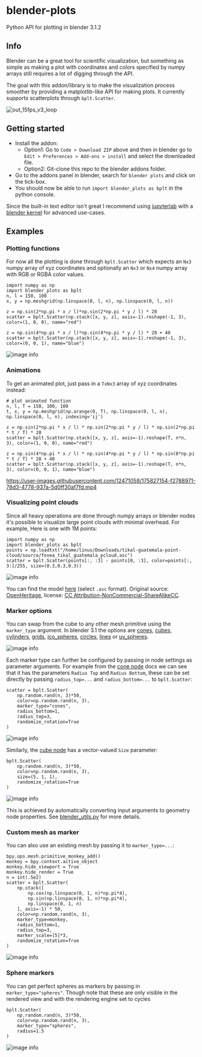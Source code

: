 # blender-plots

Python API for plotting in blender 3.1.2

## Info

Blender can be a great tool for scientific visualization, but something as simple as making a plot with coordinates and
colors specified by numpy arrays still requires a lot of digging through the API.

The goal with this addon/library is to make the visualization process smoother by providing a matplotlib-like API for
making plots. It currently supports scatterplots through `bplt.Scatter`.

![out_15fps_v3_loop](https://user-images.githubusercontent.com/12471058/175826002-dc6ba8d5-a1c1-4b27-ae64-fc8085e46958.gif)


## Getting started

* Install the addon:
    * Option1: Go to `Code > Download ZIP` above and then in blender go to `Edit > Preferences > Add-ons > install` and
      select the downloaded file.
    * Option2: Git-clone this repo to the blender addons folder.
* Go to the addons panel in blender, search for `blender plots` and click on the tick-box.
* You should now be able to run `import blender_plots as bplt` in the python console.

Since the built-in text editor isn't great I recommend using [jupyterlab](https://jupyter.org/)
with
a [blender kernel](https://blender.stackexchange.com/questions/172249/how-can-i-use-blenders-python-api-from-a-ipython-terminal-or-jupyter-notebook)
for advanced use-cases.

## Examples

### Plotting functions

For now all the plotting is done through `bplt.Scatter` which expects an `Nx3` numpy array of xyz coordinates and
optionally an `Nx3` or `Nx4` numpy array with RGB or RGBA color values.

```
import numpy as np
import blender_plots as bplt
n, l = 150, 100
x, y = np.meshgrid(np.linspace(0, l, n), np.linspace(0, l, n))

z = np.sin(2*np.pi * x / l)*np.sin(2*np.pi * y / l) * 20
scatter = bplt.Scatter(np.stack([x, y, z], axis=-1).reshape(-1, 3), color=(1, 0, 0), name="red")

z = np.sin(4*np.pi * x / l)*np.sin(4*np.pi * y / l) * 20 + 40
scatter = bplt.Scatter(np.stack([x, y, z], axis=-1).reshape(-1, 3), color=(0, 0, 1), name="blue")
```

![image info](./images/sinusoids_editor.png)

### Animations
To get an animated plot, just pass in a `TxNx3` array of xyz coordinates instead:
```
# plot animated function
n, l, T = 150, 100, 100
t, x, y = np.meshgrid(np.arange(0, T), np.linspace(0, l, n), np.linspace(0, l, n), indexing='ij')

z = np.sin(2*np.pi * x / l) * np.sin(2*np.pi * y / l) * np.sin(2*np.pi * t / T) * 20
scatter = bplt.Scatter(np.stack([x, y, z], axis=-1).reshape(T, n*n, 3), color=(1, 0, 0), name="red")

z = np.sin(4*np.pi * x / l) * np.sin(4*np.pi * y / l) * np.sin(8*np.pi * t / T) * 20 + 40
scatter = bplt.Scatter(np.stack([x, y, z], axis=-1).reshape(T, n*n, 3), color=(0, 0, 1), name="blue")
```


https://user-images.githubusercontent.com/12471058/175827154-f2788971-78d3-4778-937a-5d0ff30af7fd.mp4




### Visualizing point clouds

Since all heavy operations are done through numpy arrays or blender nodes it's possible to visualize large point clouds
with minimal overhead. For example, Here is one with 1M points:

```
import numpy as np
import blender_plots as bplt
points = np.loadtxt("/home/linus/Downloads/tikal-guatemala-point-cloud/source/fovea_tikal_guatemala_pcloud.asc")
scatter = bplt.Scatter(points[:, :3] - points[0, :3], color=points[:, 3:]/255, size=(0.3,0.3,0.3))
```

![image info](./images/tikal.png)

You can find the
model [here](https://sketchfab.com/3d-models/tikal-guatemala-point-cloud-ea0a4612234c4aa3bad3ad68dd369953)
(select `.asc` format). Original source: [OpenHeritage](https://openheritage3d.org/project.php?id=708h-ss96),
license: [CC Attribution-NonCommercial-ShareAlikeCC](https://creativecommons.org/licenses/by-nc-sa/4.0/).

### Marker options

You can swap from the cube to any other mesh primitive using the `marker_type` argument. In blender 3.1 the options are
[cones](https://docs.blender.org/manual/en/3.1/modeling/geometry_nodes/mesh_primitives/cone.html),
[cubes](https://docs.blender.org/manual/en/3.1/modeling/geometry_nodes/mesh_primitives/cube.html),
[cylinders](https://docs.blender.org/manual/en/3.1/modeling/geometry_nodes/mesh_primitives/cylinder.html),
[grids](https://docs.blender.org/manual/en/3.1/modeling/geometry_nodes/mesh_primitives/grid.html),
[ico_spheres](https://docs.blender.org/manual/en/3.1/modeling/geometry_nodes/mesh_primitives/icosphere.html),
[circles](https://docs.blender.org/manual/en/3.1/modeling/geometry_nodes/mesh_primitives/mesh_circle.html),
[lines](https://docs.blender.org/manual/en/3.1/modeling/geometry_nodes/mesh_primitives/mesh_line.html) or
[uv_spheres](https://docs.blender.org/manual/en/3.1/modeling/geometry_nodes/mesh_primitives/uv_sphere.html).

![image info](./images/markers.png)

Each marker type can further be configured by passing in node settings as parameter arguments. For example from
the [cone node](https://docs.blender.org/manual/en/3.1/modeling/geometry_nodes/mesh_primitives/cone.html)
docs we can see that it has the parameters `Radius Top` and `Radius Bottom`, these can be set directly by
passing `radius_top=...`
and `radius_bottom=...` to `bplt.Scatter`:

```
scatter = bplt.Scatter(
    np.random.rand(n, 3)*50,
    color=np.random.rand(n, 3),
    marker_type="cones",
    radius_bottom=1,
    radius_top=3,
    randomize_rotation=True
)
```

![image info](./images/cones.png)

Similarly, the [cube node](https://docs.blender.org/manual/en/latest/modeling/geometry_nodes/mesh_primitives/cube.html)
has a vector-valued `Size` parameter:

```
bplt.Scatter(
    np.random.rand(n, 3)*50,
    color=np.random.rand(n, 3),
    size=(5, 1, 1),
    randomize_rotation=True
)
```

![image info](./images/rotated.png)

This is achieved by automatically converting input arguments to geometry node properties.
See [blender_utils.py](https://github.com/Linusnie/blender_plots/blob/main/blender_utils.py)
for more details.

### Custom mesh as marker

You can also use an existing mesh by passing it to `marker_type=...`:

```
bpy.ops.mesh.primitive_monkey_add()
monkey = bpy.context.active_object
monkey.hide_viewport = True
monkey.hide_render = True
n = int(.5e2)
scatter = bplt.Scatter(
    np.stack([
        np.cos(np.linspace(0, 1, n)*np.pi*4),
        np.sin(np.linspace(0, 1, n)*np.pi*4),
        np.linspace(0, 1, n)
    ], axis=-1) * 50,
    color=np.random.rand(n, 3),
    marker_type=monkey,
    radius_bottom=1,
    radius_top=3,
    marker_scale=[5]*3,
    randomize_rotation=True
)
```

![image info](./images/suzannes_spiral.png)

### Sphere markers

You can get perfect spheres as markers by passing in `marker_type="spheres"`. Though note that these are only visible in
the rendered view and with the rendering engine set to cycles

```
bplt.Scatter(
    np.random.rand(n, 3)*50,
    color=np.random.rand(n, 3),
    marker_type="spheres",
    radius=1.5
)
```

![image info](./images/spheres.png)
